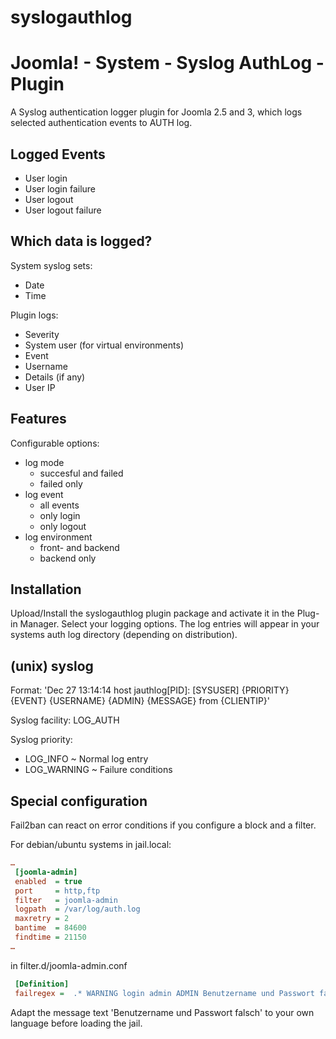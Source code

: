 syslogauthlog
=============

# Joomla! - System - Syslog AuthLog - Plugin

A Syslog authentication logger plugin for Joomla 2.5 and 3, which logs selected authentication events to AUTH log.

## Logged Events
- User login
- User login failure
- User logout
- User logout failure

## Which data is logged?
System syslog sets:
- Date
- Time

Plugin logs:
- Severity
- System user (for virtual environments)
- Event
- Username
- Details (if any)
- User IP

## Features
Configurable options:
- log mode
  - succesful and failed
  - failed only
- log event
  - all events
  - only login
  - only logout
- log environment
  - front- and backend
  - backend only

## Installation
Upload/Install the syslogauthlog plugin package and activate it in the Plug-in Manager. Select your logging options.
The log entries will appear in your systems auth log directory (depending on distribution).

## (unix) syslog

Format: 'Dec 27 13:14:14 host jauthlog[PID]: [SYSUSER] {PRIORITY} {EVENT} {USERNAME} {ADMIN} {MESSAGE} from {CLIENTIP}'

Syslog facility: LOG_AUTH

Syslog priority:
- LOG_INFO ~ Normal log entry
- LOG_WARNING ~ Failure conditions

## Special configuration

Fail2ban can react on error conditions if you configure a block and a filter.

For debian/ubuntu systems in jail.local:
```ini
…
 [joomla-admin]
 enabled  = true
 port     = http,ftp
 filter   = joomla-admin
 logpath  = /var/log/auth.log
 maxretry = 2
 bantime  = 84600
 findtime = 21150
…
```

in filter.d/joomla-admin.conf
```ini
 [Definition]
 failregex =  .* WARNING login admin ADMIN Benutzername und Passwort falsch .* from <HOST>$
```
Adapt the message text 'Benutzername und Passwort falsch' to your own language before loading the jail.

